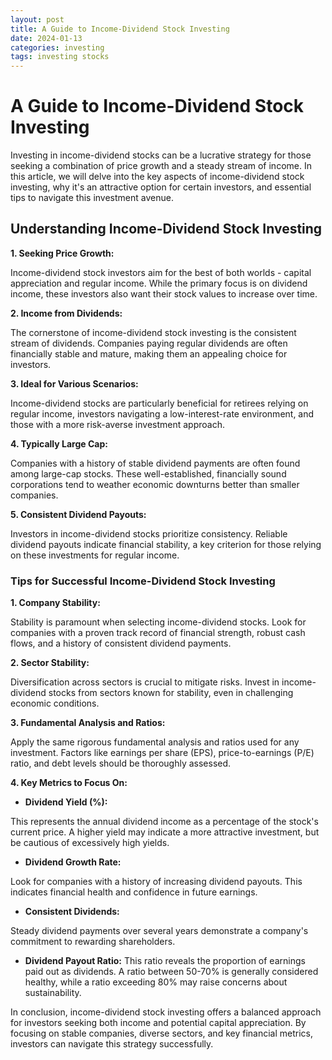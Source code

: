 ```yaml
---
layout: post
title: A Guide to Income-Dividend Stock Investing
date: 2024-01-13
categories: investing
tags: investing stocks
---
```


# A Guide to Income-Dividend Stock Investing

Investing in income-dividend stocks can be a lucrative strategy for those seeking a combination of price growth and a steady stream of income. In this article, we will delve into the key aspects of income-dividend stock investing, why it's an attractive option for certain investors, and essential tips to navigate this investment avenue.

## Understanding Income-Dividend Stock Investing

**1. Seeking Price Growth:**

Income-dividend stock investors aim for the best of both worlds - capital appreciation and regular income. While the primary focus is on dividend income, these investors also want their stock values to increase over time.

**2. Income from Dividends:**

The cornerstone of income-dividend stock investing is the consistent stream of dividends. Companies paying regular dividends are often financially stable and mature, making them an appealing choice for investors.

**3. Ideal for Various Scenarios:**

Income-dividend stocks are particularly beneficial for retirees relying on regular income, investors navigating a low-interest-rate environment, and those with a more risk-averse investment approach.

**4. Typically Large Cap:**

Companies with a history of stable dividend payments are often found among large-cap stocks. These well-established, financially sound corporations tend to weather economic downturns better than smaller companies.

**5. Consistent Dividend Payouts:**

Investors in income-dividend stocks prioritize consistency. Reliable dividend payouts indicate financial stability, a key criterion for those relying on these investments for regular income.

### Tips for Successful Income-Dividend Stock Investing

**1. Company Stability:**

Stability is paramount when selecting income-dividend stocks. Look for companies with a proven track record of financial strength, robust cash flows, and a history of consistent dividend payments.

**2. Sector Stability:**

Diversification across sectors is crucial to mitigate risks. Invest in income-dividend stocks from sectors known for stability, even in challenging economic conditions.

**3. Fundamental Analysis and Ratios:**

Apply the same rigorous fundamental analysis and ratios used for any investment. Factors like earnings per share (EPS), price-to-earnings (P/E) ratio, and debt levels should be thoroughly assessed.

**4. Key Metrics to Focus On:**

- **Dividend Yield (%):**

This represents the annual dividend income as a percentage of the stock's current price. A higher yield may indicate a more attractive investment, but be cautious of excessively high yields.

- **Dividend Growth Rate:**

Look for companies with a history of increasing dividend payouts. This indicates financial health and confidence in future earnings.

- **Consistent Dividends:**

Steady dividend payments over several years demonstrate a company's commitment to rewarding shareholders.

- **Dividend Payout Ratio:**
This ratio reveals the proportion of earnings paid out as dividends. A ratio between 50-70% is generally considered healthy, while a ratio exceeding 80% may raise concerns about sustainability.

In conclusion, income-dividend stock investing offers a balanced approach for investors seeking both income and potential capital appreciation. By focusing on stable companies, diverse sectors, and key financial metrics, investors can navigate this strategy successfully.
